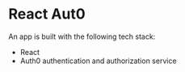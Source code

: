 # React Aut0

An app is built with the following tech stack:
+ React
+ Auth0 authentication and authorization service